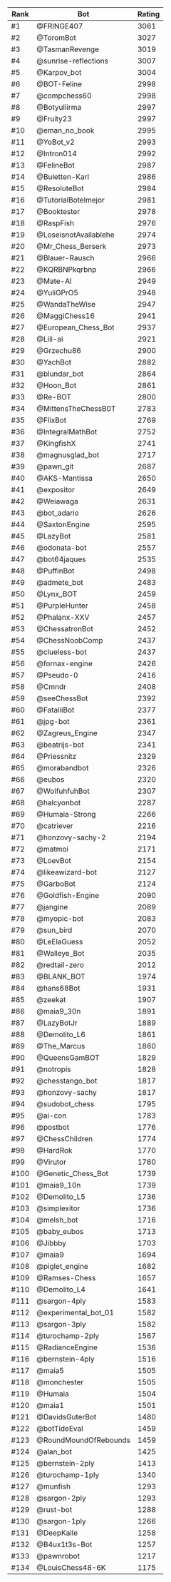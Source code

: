 Rank|Bot|Rating
---|---|---
#1|@FRINGE407|3061
#2|@ToromBot|3027
#3|@TasmanRevenge|3019
#4|@sunrise-reflections|3007
#5|@Karpov_bot|3004
#6|@BOT-Feline|2998
#7|@compchess60|2998
#8|@Botyuliirma|2997
#9|@Fruity23|2997
#10|@eman_no_book|2995
#11|@YoBot_v2|2993
#12|@Intron014|2992
#13|@FelineBot|2987
#14|@Buletten-Karl|2986
#15|@ResoluteBot|2984
#16|@TutorialBotelmejor|2981
#17|@Booktester|2978
#18|@RaspFish|2976
#19|@LoseisnotAvailablehe|2974
#20|@Mr_Chess_Berserk|2973
#21|@Blauer-Rausch|2966
#22|@KQRBNPkqrbnp|2966
#23|@Mate-AI|2949
#24|@YuliGPrO5|2948
#25|@WandaTheWise|2947
#26|@MaggiChess16|2941
#27|@European_Chess_Bot|2937
#28|@Lili-ai|2921
#29|@Grzechu86|2900
#30|@YachBot|2882
#31|@blundar_bot|2864
#32|@Hoon_Bot|2861
#33|@Re-BOT|2800
#34|@MittensTheChessB0T|2783
#35|@FlixBot|2769
#36|@IntegralMathBot|2752
#37|@KingfishX|2741
#38|@magnusglad_bot|2717
#39|@pawn_git|2687
#40|@AKS-Mantissa|2650
#41|@expositor|2649
#42|@Weiawaga|2631
#43|@bot_adario|2626
#44|@SaxtonEngine|2595
#45|@LazyBot|2581
#46|@odonata-bot|2557
#47|@bot64jaques|2535
#48|@PuffinBot|2498
#49|@admete_bot|2483
#50|@Lynx_BOT|2459
#51|@PurpleHunter|2458
#52|@Phalanx-XXV|2457
#53|@ChessatronBot|2452
#54|@ChessNoobComp|2437
#55|@clueless-bot|2437
#56|@fornax-engine|2426
#57|@Pseudo-0|2416
#58|@Cmndr|2408
#59|@seeChessBot|2392
#60|@FataliiBot|2377
#61|@jpg-bot|2361
#62|@Zagreus_Engine|2347
#63|@beatrijs-bot|2341
#64|@Priessnitz|2329
#65|@morabandbot|2326
#66|@eubos|2320
#67|@WolfuhfuhBot|2307
#68|@halcyonbot|2287
#69|@Humaia-Strong|2266
#70|@catriever|2216
#71|@honzovy-sachy-2|2194
#72|@matmoi|2171
#73|@LoevBot|2154
#74|@likeawizard-bot|2127
#75|@GarboBot|2124
#76|@Goldfish-Engine|2090
#77|@jangine|2089
#78|@myopic-bot|2083
#79|@sun_bird|2070
#80|@LeElaGuess|2052
#81|@Walleye_Bot|2035
#82|@redtail-zero|2012
#83|@BLANK_BOT|1974
#84|@hans68Bot|1931
#85|@zeekat|1907
#86|@maia9_30n|1891
#87|@LazyBotJr|1889
#88|@Demolito_L6|1861
#89|@The_Marcus|1860
#90|@QueensGamBOT|1829
#91|@notropis|1828
#92|@chesstango_bot|1817
#93|@honzovy-sachy|1817
#94|@sudobot_chess|1795
#95|@ai-con|1783
#96|@postbot|1776
#97|@ChessChildren|1774
#98|@HardRok|1770
#99|@Virutor|1760
#100|@Genetic_Chess_Bot|1739
#101|@maia9_10n|1739
#102|@Demolito_L5|1736
#103|@simplexitor|1736
#104|@melsh_bot|1716
#105|@baby_eubos|1713
#106|@Jibbby|1703
#107|@maia9|1694
#108|@piglet_engine|1682
#109|@Ramses-Chess|1657
#110|@Demolito_L4|1641
#111|@sargon-4ply|1583
#112|@experimental_bot_01|1582
#113|@sargon-3ply|1582
#114|@turochamp-2ply|1567
#115|@RadianceEngine|1536
#116|@bernstein-4ply|1516
#117|@maia5|1505
#118|@monchester|1505
#119|@Humaia|1504
#120|@maia1|1501
#121|@DavidsGuterBot|1480
#122|@botTideEval|1459
#123|@RoundMoundOfRebounds|1459
#124|@alan_bot|1425
#125|@bernstein-2ply|1413
#126|@turochamp-1ply|1340
#127|@munfish|1293
#128|@sargon-2ply|1293
#129|@rust-bot|1288
#130|@sargon-1ply|1266
#131|@DeepKalle|1258
#132|@B4ux1t3s-Bot|1257
#133|@pawnrobot|1217
#134|@LouisChess48-6K|1175
